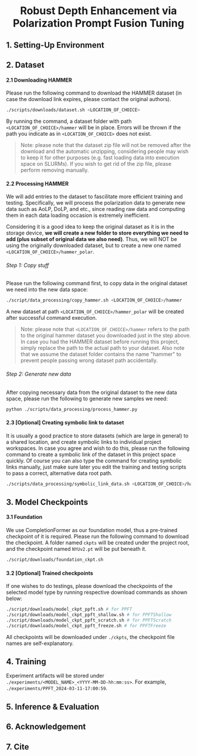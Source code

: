 <p align="center">

  <h1 align="center">Robust Depth Enhancement via Polarization Prompt Fusion Tuning</h1>
  <!-- <p align="center">
    <a href="https://youmi-zym.github.io"><strong>Youmin Zhang</strong></a>
    ·
    <a href="https://scholar.google.com.hk/citations?hl=zh-CN&user=jPvOqgYAAAAJ"><strong>Xianda Guo</strong></a>
    ·
    <a href="https://mattpoggi.github.io/"><strong>Matteo Poggi</strong></a>
    <br>
    <a href="http://www.zhengzhu.net/"><strong>Zheng Zhu</strong></a>
    ·
    <a href=""><strong>Guan Huang</strong></a>
    ·
    <a href="http://vision.deis.unibo.it/~smatt/Site/Home.html"><strong>Stefano Mattoccia</strong></a>
  </p>
  <h3 align="center"><a href="https://openaccess.thecvf.com/content/CVPR2023/papers/Zhang_CompletionFormer_Depth_Completion_With_Convolutions_and_Vision_Transformers_CVPR_2023_paper.pdf">Paper</a> | <a href="https://www.youtube.com/watch?v=SLKAwrY2qjg&t=111s">Video</a> | <a href="https://youmi-zym.github.io/projects/CompletionFormer">Project Page</a></h3>
  <div align="center"></div>-->
</p> 
<!-- <p align="center">
  <a href="https://youmi-zym.github.io/projects/CompletionFormer">
    <img src="./media/architecture.png" alt="Logo" width="98%">
  </a>
</p>
<p align="center">
<strong>CompletionFormer</strong>, enabling both local and global propagation for depth completion.
</p> -->

## 1. Setting-Up Environment

## 2. Dataset
#### 2.1 Downloading HAMMER
Please run the following command to download the HAMMER dataset (in case the download link expires, please contact the original authors).   
```bash
./scripts/downloads/dataset.sh <LOCATION_OF_CHOICE>
```
By running the command, a dataset folder with path `<LOCATION_OF_CHOICE>/hammer` will be in place. Errors will be thrown if the path you indicate as in `<LOCATION_OF_CHOICE>` does not exist.

> Note: please note that the dataset zip file will not be removed after the download and the automatic unzipping, considering people may wish to keep it for other purposes (e.g. fast loading data into execution space on SLURMs). If you wish to get rid of the zip file, please perform removing manually.

#### 2.2 Processing HAMMER
We will add entries to the dataset to fascilitate more efficient training and testing. Specifically, we will process the polarization data to generate new data such as AoLP, DoLP, and etc., since reading raw data and computing them in each data loading occasion is extremely inefficient.   

Considering it is a good idea to keep the original dataset as it is in the storage device, __we will create a new folder to store everything we need to add (plus subset of original data we also need)__. Thus, we will NOT be using the originally downloaded dataset, but to create a new one named `<LOCATION_OF_CHOICE>/hammer_polar`.  

###### Step 1: Copy stuff
Please run the following command first, to copy data in the original dataset we need into the new data space:   

```bash
./script/data_processing/copy_hammer.sh <LOCATION_OF_CHOICE>/hammer
```

A new dataset at path `<LOCATION_OF_CHOICE>/hammer_polar` will be created after successful command execution.

> Note: please note that `<LOCATION_OF_CHOICE>/hammer` refers to the path to the original hammer dataset you downloaded just in the step above. In case you had the HAMMER dataset before running this project, simply replace the path to the actual path to your dataset. Also note that we assume the dataset folder contains the name "hammer" to prevent people passing wrong dataset path accidentally.

###### Step 2: Generate new data
After copying necessary data from the original dataset to the new data space, please run the following to generate new samples we need:  

```bash
python ./scripts/data_processing/process_hammer.py
```

#### 2.3 \[Optional\] Creating symbolic link to dataset
It is usually a good practice to store datasets (which are large in general) to a shared location, and create symbolic links to individual project workspaces. In case you agree and wish to do this, please run the following command to create a symbolic link of the dataset in this project space quickly. Of course you can also type the command for creating symbolic links manually, just make sure later you edit the training and testing scripts to pass a correct, alternative data root path.

```bash
./scripts/data_processing/symbolic_link_data.sh <LOCATION_OF_CHOICE>/hammer_polar
```
## 3. Model Checkpoints

#### 3.1 Foundation
We use CompletionFormer as our foundation model, thus a pre-trained checkpoint of it is required. Please run the following command to download the checkpoint. A folder named `ckpts` will be created under the project root, and the checkpoint named `NYUv2.pt` will be put beneath it.   

```bash
./script/downloads/foundation_ckpt.sh
```

#### 3.2 \[Optional\] Trained checkpoints
If one wishes to do testings, please download the checkpoints of the selected model type by running respective download commands as shown below:  

```bash
./script/downloads/model_ckpt_ppft.sh # for PPFT
./script/downloads/model_ckpt_ppft_shallow.sh # for PPFTShallow
./script/downloads/model_ckpt_ppft_scratch.sh # for PPFTScratch
./script/downloads/model_ckpt_ppft_freeze.sh # for PPFTFreeze
```

All checkpoints will be downloaded under `./ckpts`, the checkpoint file names are self-explanatory.   

## 4. Training

Experiment artifacts will be stored under `./experiments/<MODEL_NAME>_<YYYY-MM-DD-hh:mm:ss>`. For example, `./experiments/PPFT_2024-03-11-17:00:59`.

## 5. Inference & Evaluation
## 6. Acknowledgement
## 7. Cite